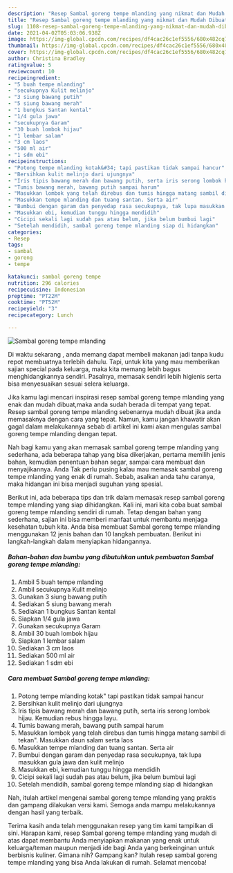 ```yaml
---
description: "Resep Sambal goreng tempe mlanding yang nikmat dan Mudah Dibuat"
title: "Resep Sambal goreng tempe mlanding yang nikmat dan Mudah Dibuat"
slug: 1108-resep-sambal-goreng-tempe-mlanding-yang-nikmat-dan-mudah-dibuat
date: 2021-04-02T05:03:06.938Z
image: https://img-global.cpcdn.com/recipes/df4cac26c1ef5556/680x482cq70/sambal-goreng-tempe-mlanding-foto-resep-utama.jpg
thumbnail: https://img-global.cpcdn.com/recipes/df4cac26c1ef5556/680x482cq70/sambal-goreng-tempe-mlanding-foto-resep-utama.jpg
cover: https://img-global.cpcdn.com/recipes/df4cac26c1ef5556/680x482cq70/sambal-goreng-tempe-mlanding-foto-resep-utama.jpg
author: Christina Bradley
ratingvalue: 5
reviewcount: 10
recipeingredient:
- "5 buah tempe mlanding"
- "secukupnya Kulit melinjo"
- "3 siung bawang putih"
- "5 siung bawang merah"
- "1 bungkus Santan kental"
- "1/4 gula jawa"
- "secukupnya Garam"
- "30 buah lombok hijau"
- "1 lembar salam"
- "3 cm laos"
- "500 ml air"
- "1 sdm ebi"
recipeinstructions:
- "Potong tempe mlanding kotak&#34; tapi pastikan tidak sampai hancur"
- "Bersihkan kulit melinjo dari ujungnya"
- "Iris tipis bawang merah dan bawang putih, serta iris serong lombok hijau. Kemudian rebus hingga layu."
- "Tumis bawang merah, bawang putih sampai harum"
- "Masukkan lombok yang telah direbus dan tumis hingga matang sambil di tekan&#34;. Masukkan daun salam serta laos"
- "Masukkan tempe mlanding dan tuang santan. Serta air"
- "Bumbui dengan garam dan penyedap rasa secukupnya, tak lupa masukkan gula jawa dan kulit melinjo"
- "Masukkan ebi, kemudian tunggu hingga mendidih"
- "Cicipi sekali lagi sudah pas atau belum, jika belum bumbui lagi"
- "Setelah mendidih, sambal goreng tempe mlanding siap di hidangkan"
categories:
- Resep
tags:
- sambal
- goreng
- tempe

katakunci: sambal goreng tempe 
nutrition: 296 calories
recipecuisine: Indonesian
preptime: "PT22M"
cooktime: "PT52M"
recipeyield: "3"
recipecategory: Lunch

---
```



![Sambal goreng tempe mlanding](https://img-global.cpcdn.com/recipes/df4cac26c1ef5556/680x482cq70/sambal-goreng-tempe-mlanding-foto-resep-utama.jpg)

Di waktu  sekarang , anda memang dapat membeli makanan jadi tanpa kudu repot membuatnya terlebih dahulu. Tapi, untuk kita yang mau memberikan sajian special pada keluarga, maka kita memang lebih bagus menghidangkannya sendiri. Pasalnya, memasak sendiri lebih higienis serta bisa menyesuaikan sesuai selera keluarga.

Jika kamu lagi mencari inspirasi resep sambal goreng tempe mlanding yang enak dan mudah dibuat,maka anda sudah berada di tempat yang tepat. Resep sambal goreng tempe mlanding  sebenarnya mudah dibuat jika anda memasaknya dengan cara yang tepat. Namun, kamu jangan khawatir akan gagal dalam melakukannya 
sebab di artikel ini kami akan mengulas sambal goreng tempe mlanding dengan tepat.  



Nah bagi kamu yang akan memasak sambal goreng tempe mlanding yang sederhana, ada beberapa tahap yang bisa dikerjakan, pertama memilih jenis bahan, kemudian penentuan bahan segar, sampai cara membuat dan menyajikannya. Anda Tak perlu pusing kalau mau memasak sambal goreng tempe mlanding yang enak di rumah. Sebab, asalkan anda  tahu caranya, maka hidangan ini bisa menjadi suguhan yang spesial.

Berikut ini, ada beberapa tips dan trik dalam memasak resep sambal goreng tempe mlanding yang siap dihidangkan. Kali ini, mari kita coba buat sambal goreng tempe mlanding sendiri di rumah. Tetap dengan bahan yang sederhana, sajian ini bisa memberi manfaat untuk membantu menjaga kesehatan tubuh kita. Anda bisa membuat Sambal goreng tempe mlanding menggunakan 12 jenis bahan dan 10 langkah pembuatan. Berikut ini langkah-langkah dalam menyiapkan hidangannya.

<!--inarticleads1-->

##### Bahan-bahan dan bumbu yang dibutuhkan untuk pembuatan Sambal goreng tempe mlanding:

1. Ambil 5 buah tempe mlanding
1. Ambil secukupnya Kulit melinjo
1. Gunakan 3 siung bawang putih
1. Sediakan 5 siung bawang merah
1. Sediakan 1 bungkus Santan kental
1. Siapkan 1/4 gula jawa
1. Gunakan secukupnya Garam
1. Ambil 30 buah lombok hijau
1. Siapkan 1 lembar salam
1. Sediakan 3 cm laos
1. Sediakan 500 ml air
1. Sediakan 1 sdm ebi




<!--inarticleads2-->

##### Cara membuat Sambal goreng tempe mlanding:

1. Potong tempe mlanding kotak&#34; tapi pastikan tidak sampai hancur
1. Bersihkan kulit melinjo dari ujungnya
1. Iris tipis bawang merah dan bawang putih, serta iris serong lombok hijau. Kemudian rebus hingga layu.
1. Tumis bawang merah, bawang putih sampai harum
1. Masukkan lombok yang telah direbus dan tumis hingga matang sambil di tekan&#34;. Masukkan daun salam serta laos
1. Masukkan tempe mlanding dan tuang santan. Serta air
1. Bumbui dengan garam dan penyedap rasa secukupnya, tak lupa masukkan gula jawa dan kulit melinjo
1. Masukkan ebi, kemudian tunggu hingga mendidih
1. Cicipi sekali lagi sudah pas atau belum, jika belum bumbui lagi
1. Setelah mendidih, sambal goreng tempe mlanding siap di hidangkan




Nah, itulah artikel mengenai  sambal goreng tempe mlanding  yang praktis dan gampang dilakukan versi kami. Semoga anda mampu melakukannya dengan hasil yang terbaik. 

Terima kasih anda telah menggunakan resep yang tim kami tampilkan di sini. Harapan kami, resep  Sambal goreng tempe mlanding yang mudah di atas dapat membantu Anda menyiapkan makanan yang enak untuk keluarga/teman maupun menjadi ide bagi Anda yang berkeinginan untuk berbisnis kuliner. Gimana nih? Gampang kan? Itulah resep sambal goreng tempe mlanding yang bisa Anda lakukan di rumah. Selamat mencoba!

